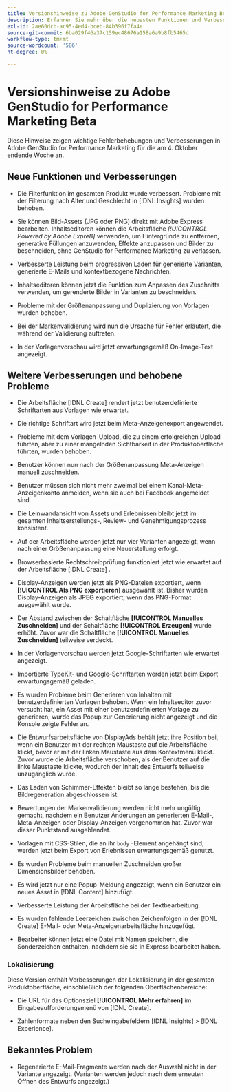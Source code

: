 ```yaml
---
title: Versionshinweise zu Adobe GenStudio for Performance Marketing Beta
description: Erfahren Sie mehr über die neuesten Funktionen und Verbesserungen von Adobe GenStudio for Performance Marketing.
exl-id: 2ae60dcb-ac95-4ed4-bceb-84b396f7fa4e
source-git-commit: 6ba029f46a37c159ec48676a158a6a9b8fb5465d
workflow-type: tm+mt
source-wordcount: '586'
ht-degree: 0%

---
```


# Versionshinweise zu Adobe GenStudio for Performance Marketing Beta

Diese Hinweise zeigen wichtige Fehlerbehebungen und Verbesserungen in Adobe GenStudio for Performance Marketing für die am 4. Oktober endende Woche an.

## Neue Funktionen und Verbesserungen

* Die Filterfunktion im gesamten Produkt wurde verbessert. Probleme mit der Filterung nach Alter und Geschlecht in [!DNL Insights] wurden behoben.  <!-- GS-1198 -->

* Sie können Bild-Assets (JPG oder PNG) direkt mit Adobe Express bearbeiten. Inhaltseditoren können die Arbeitsfläche _[!UICONTROL Powered by Adobe Expreß]_ verwenden, um Hintergründe zu entfernen, generative Füllungen anzuwenden, Effekte anzupassen und Bilder zu beschneiden, ohne GenStudio for Performance Marketing zu verlassen. <!-- GS-4615 -->

* Verbesserte Leistung beim progressiven Laden für generierte Varianten, generierte E-Mails und kontextbezogene Nachrichten. <!-- GS-4651 3062-->

* Inhaltseditoren können jetzt die Funktion zum Anpassen des Zuschnitts verwenden, um gerenderte Bilder in Varianten zu beschneiden. <!-- GS-2342 -->

* Probleme mit der Größenanpassung und Duplizierung von Vorlagen wurden behoben. <!-- GS-4895 -->

* Bei der Markenvalidierung wird nun die Ursache für Fehler erläutert, die während der Validierung auftreten.

* In der Vorlagenvorschau wird jetzt erwartungsgemäß On-Image-Text angezeigt. <!-- GS-5917 -->

## Weitere Verbesserungen und behobene Probleme

* Die Arbeitsfläche [!DNL Create] rendert jetzt benutzerdefinierte Schriftarten aus Vorlagen wie erwartet. <!-- GS-3415 -->

* Die richtige Schriftart wird jetzt beim Meta-Anzeigenexport angewendet. <!-- GS-5875 -->

* Probleme mit dem Vorlagen-Upload, die zu einem erfolgreichen Upload führten, aber zu einer mangelnden Sichtbarkeit in der Produktoberfläche führten, wurden behoben. <!-- GS-4815 5650-->

* Benutzer können nun nach der Größenanpassung Meta-Anzeigen manuell zuschneiden. <!-- GS-5871 -->

* Benutzer müssen sich nicht mehr zweimal bei einem Kanal-Meta-Anzeigenkonto anmelden, wenn sie auch bei Facebook angemeldet sind. <!-- GS-3009 -->

* Die Leinwandansicht von Assets und Erlebnissen bleibt jetzt im gesamten Inhaltserstellungs-, Review- und Genehmigungsprozess konsistent. <!-- GS-5877 -->

* Auf der Arbeitsfläche werden jetzt nur vier Varianten angezeigt, wenn nach einer Größenanpassung eine Neuerstellung erfolgt. <!-- GS-5869 -->

* Browserbasierte Rechtschreibprüfung funktioniert jetzt wie erwartet auf der Arbeitsfläche [!DNL Create] . <!-- GS-5760 -->

* Display-Anzeigen werden jetzt als PNG-Dateien exportiert, wenn **[!UICONTROL Als PNG exportieren]** ausgewählt ist. Bisher wurden Display-Anzeigen als JPEG exportiert, wenn das PNG-Format ausgewählt wurde. <!-- GS-5545 -->

* Der Abstand zwischen der Schaltfläche **[!UICONTROL Manuelles Zuschneiden]** und der Schaltfläche **[!UICONTROL Erzeugen]** wurde erhöht. Zuvor war die Schaltfläche **[!UICONTROL Manuelles Zuschneiden]** teilweise verdeckt. <!-- GS-6084 -->

* In der Vorlagenvorschau werden jetzt Google-Schriftarten wie erwartet angezeigt. <!-- GS-5946 -->

* Importierte TypeKit- und Google-Schriftarten werden jetzt beim Export erwartungsgemäß geladen. <!-- GS-5948 -->

* Es wurden Probleme beim Generieren von Inhalten mit benutzerdefinierten Vorlagen behoben. Wenn ein Inhaltseditor zuvor versucht hat, ein Asset mit einer benutzerdefinierten Vorlage zu generieren, wurde das Popup zur Generierung nicht angezeigt und die Konsole zeigte Fehler an. <!-- GS-5262 -->

* Die Entwurfsarbeitsfläche von DisplayAds behält jetzt ihre Position bei, wenn ein Benutzer mit der rechten Maustaste auf die Arbeitsfläche klickt, bevor er mit der linken Maustaste aus dem Kontextmenü klickt. Zuvor wurde die Arbeitsfläche verschoben, als der Benutzer auf die linke Maustaste klickte, wodurch der Inhalt des Entwurfs teilweise unzugänglich wurde.  <!-- GS-5687 -->

* Das Laden von Schimmer-Effekten bleibt so lange bestehen, bis die Bildregeneration abgeschlossen ist.  <!-- GS-5811 -->

* Bewertungen der Markenvalidierung werden nicht mehr ungültig gemacht, nachdem ein Benutzer Änderungen an generierten E-Mail-, Meta-Anzeigen oder Display-Anzeigen vorgenommen hat. Zuvor war dieser Punktstand ausgeblendet. <!-- GS-5379 -->

* Vorlagen mit CSS-Stilen, die an ihr `body` -Element angehängt sind, werden jetzt beim Export von Erlebnissen erwartungsgemäß genutzt. <!-- GS-5947 -->

* Es wurden Probleme beim manuellen Zuschneiden großer Dimensionsbilder behoben. <!-- GS-6039 -->

* Es wird jetzt nur eine Popup-Meldung angezeigt, wenn ein Benutzer ein neues Asset in [!DNL Content] <!-- GS-5020 --> hinzufügt.

* Verbesserte Leistung der Arbeitsfläche bei der Textbearbeitung.  <!-- GS-5118 -->

* Es wurden fehlende Leerzeichen zwischen Zeichenfolgen in der [!DNL Create] E-Mail- oder Meta-Anzeigenarbeitsfläche hinzugefügt. <!-- GS-5019 -->

* Bearbeiter können jetzt eine Datei mit Namen speichern, die Sonderzeichen enthalten, nachdem sie sie in Express bearbeitet haben. <!-- GS-6131 -->

### Lokalisierung

Diese Version enthält Verbesserungen der Lokalisierung in der gesamten Produktoberfläche, einschließlich der folgenden Oberflächenbereiche:

* Die URL für das Optionsziel **[!UICONTROL Mehr erfahren]** im Eingabeaufforderungsmenü von [!DNL Create]. <!-- GS-5029 -->

* Zahlenformate neben den Sucheingabefeldern [!DNL Insights] > [!DNL Experience]. <!-- GS-4494 -->

## Bekanntes Problem

* Regenerierte E-Mail-Fragmente werden nach der Auswahl nicht in der Variante angezeigt. (Varianten werden jedoch nach dem erneuten Öffnen des Entwurfs angezeigt.) <!-- GS-5913 -->